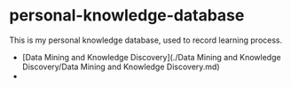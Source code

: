 # personal-knowledge-database

This is my personal knowledge database, used to record learning process.  

- [Data Mining and Knowledge Discovery](./Data Mining and Knowledge Discovery/Data Mining and Knowledge Discovery.md)
- 

